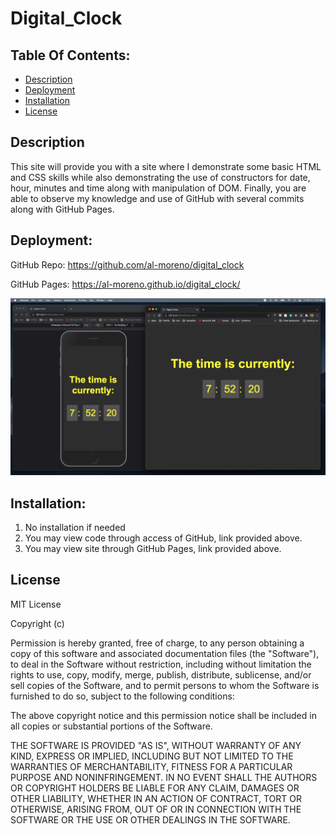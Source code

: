 # Digital_Clock


## Table Of Contents:
- [Description](#Description)
- [Deployment](#Deployment)
- [Installation](#Installation)
- [License](#License)


## Description

This site will provide you with a site where I demonstrate some basic HTML and CSS skills while also demonstrating the use of constructors for date, hour, minutes and time along with manipulation of DOM. Finally, you are able to observe my knowledge and use of GitHub with several commits along with GitHub Pages.

## Deployment: 

GitHub Repo: https://github.com/al-moreno/digital_clock

GitHub Pages:  https://al-moreno.github.io/digital_clock/

![picture](clock.png)


## Installation:
1.  No installation if needed 
2.  You may view code through access of GitHub, link provided above.
3.  You may view site through GitHub Pages, link provided above. 


## License
MIT License

Copyright (c) 

Permission is hereby granted, free of charge, to any person obtaining a copy of this software and associated documentation files (the "Software"), to deal in the Software without restriction, including without limitation the rights to use, copy, modify, merge, publish, distribute, sublicense, and/or sell copies of the Software, and to permit persons to whom the Software is furnished to do so, subject to the following conditions:

The above copyright notice and this permission notice shall be included in all copies or substantial portions of the Software.

THE SOFTWARE IS PROVIDED "AS IS", WITHOUT WARRANTY OF ANY KIND, EXPRESS OR IMPLIED, INCLUDING BUT NOT LIMITED TO THE WARRANTIES OF MERCHANTABILITY, FITNESS FOR A PARTICULAR PURPOSE AND NONINFRINGEMENT. IN NO EVENT SHALL THE AUTHORS OR COPYRIGHT HOLDERS BE LIABLE FOR ANY CLAIM, DAMAGES OR OTHER LIABILITY, WHETHER IN AN ACTION OF CONTRACT, TORT OR OTHERWISE, ARISING FROM, OUT OF OR IN CONNECTION WITH THE SOFTWARE OR THE USE OR OTHER DEALINGS IN THE SOFTWARE.
 